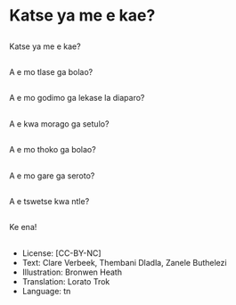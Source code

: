 # Katse ya me e kae?

##
Katse ya me e kae?

##
A e mo tlase ga bolao?

##
A e mo godimo ga
lekase la diaparo?

##
A e kwa morago ga
setulo?

##
A e mo thoko ga bolao?

##
A e mo gare ga seroto?

##
A e tswetse kwa ntle?

##
Ke ena!

##
* License: [CC-BY-NC]
* Text: Clare Verbeek, Thembani Dladla, Zanele Buthelezi
* Illustration: Bronwen Heath
* Translation: Lorato Trok
* Language: tn
